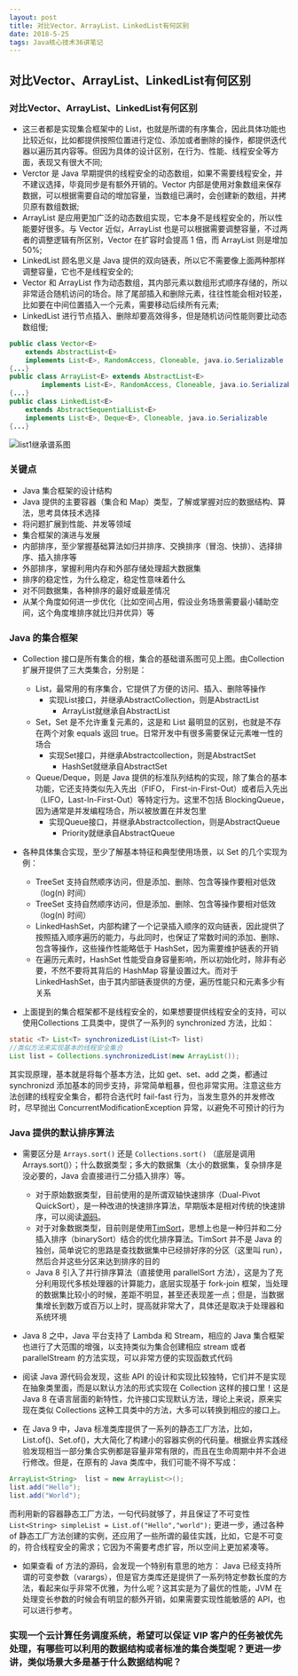 ```yaml
---
layout: post
title: 对比Vector、ArrayList、LinkedList有何区别
date: 2018-5-25
tags: Java核心技术36讲笔记
---
```


## 对比Vector、ArrayList、LinkedList有何区别

### 对比Vector、ArrayList、LinkedList有何区别
- 这三者都是实现集合框架中的 List，也就是所谓的有序集合，因此具体功能也比较近似，比如都提供按照位置进行定位、添加或者删除的操作，都提供迭代器以遍历其内容等。但因为具体的设计区别，在行为、性能、线程安全等方面，表现又有很大不同;
- Verctor 是 Java 早期提供的线程安全的动态数组，如果不需要线程安全，并不建议选择，毕竟同步是有额外开销的。Vector 内部是使用对象数组来保存数据，可以根据需要自动的增加容量，当数组已满时，会创建新的数组，并拷贝原有数组数据;
- ArrayList 是应用更加广泛的动态数组实现，它本身不是线程安全的，所以性能要好很多。与 Vector 近似，ArrayList 也是可以根据需要调整容量，不过两者的调整逻辑有所区别，Vector 在扩容时会提高 1 倍，而 ArrayList 则是增加 50%;
- LinkedList 顾名思义是 Java 提供的双向链表，所以它不需要像上面两种那样调整容量，它也不是线程安全的;
- Vector 和 ArrayList 作为动态数组，其内部元素以数组形式顺序存储的，所以非常适合随机访问的场合。除了尾部插入和删除元素，往往性能会相对较差，比如要在中间位置插入一个元素，需要移动后续所有元素;
- LinkedList 进行节点插入、删除却要高效得多，但是随机访问性能则要比动态数组慢;
```java
public class Vector<E>
    extends AbstractList<E>
    implements List<E>, RandomAccess, Cloneable, java.io.Serializable
{...}
public class ArrayList<E> extends AbstractList<E>
        implements List<E>, RandomAccess, Cloneable, java.io.Serializable
{...}
public class LinkedList<E>
    extends AbstractSequentialList<E>
    implements List<E>, Deque<E>, Cloneable, java.io.Serializable
{...}
```
![list1继承谱系图](https://github.com/heshengbang/heshengbang.github.io/raw/master/images/javabasic/list1继承谱系图.png)

### 关键点
- Java 集合框架的设计结构
- Java 提供的主要容器（集合和 Map）类型，了解或掌握对应的数据结构、算法，思考具体技术选择
- 将问题扩展到性能、并发等领域
- 集合框架的演进与发展
- 内部排序，至少掌握基础算法如归并排序、交换排序（冒泡、快排）、选择排序、插入排序等
- 外部排序，掌握利用内存和外部存储处理超大数据集
- 排序的稳定性，为什么稳定，稳定性意味着什么
- 对不同数据集，各种排序的最好或最差情况
- 从某个角度如何进一步优化（比如空间占用，假设业务场景需要最小辅助空间，这个角度堆排序就比归并优异）等

### Java 的集合框架
- Collection 接口是所有集合的根，集合的基础谱系图可见上图。由Collection扩展开提供了三大类集合，分别是：
	- List，最常用的有序集合，它提供了方便的访问、插入、删除等操作
		- 实现List接口，并继承AbstractCollection，则是AbstractList
			- ArrayList就继承自AbstractList
	- Set，Set 是不允许重复元素的，这是和 List 最明显的区别，也就是不存在两个对象 equals 返回 true。日常开发中有很多需要保证元素唯一性的场合
		- 实现Set接口，并继承Abstractcollection，则是AbstractSet
			- HashSet就继承自AbstractSet
	- Queue/Deque，则是 Java 提供的标准队列结构的实现，除了集合的基本功能，它还支持类似先入先出（FIFO， First-in-First-Out）或者后入先出（LIFO，Last-In-First-Out）等特定行为。这里不包括 BlockingQueue，因为通常是并发编程场合，所以被放置在并发包里
		- 实现Queue接口，并继承Abstractcollection，则是AbstractQueue
			- Priority就继承自AbstractQueue

- 各种具体集合实现，至少了解基本特征和典型使用场景，以 Set 的几个实现为例：
	- TreeSet 支持自然顺序访问，但是添加、删除、包含等操作要相对低效（log(n) 时间）
	- TreeSet 支持自然顺序访问，但是添加、删除、包含等操作要相对低效（log(n) 时间）
	- LinkedHashSet，内部构建了一个记录插入顺序的双向链表，因此提供了按照插入顺序遍历的能力，与此同时，也保证了常数时间的添加、删除、包含等操作，这些操作性能略低于 HashSet，因为需要维护链表的开销
	- 在遍历元素时，HashSet 性能受自身容量影响，所以初始化时，除非有必要，不然不要将其背后的 HashMap 容量设置过大。而对于 LinkedHashSet，由于其内部链表提供的方便，遍历性能只和元素多少有关系

- 上面提到的集合框架都不是线程安全的，如果想要提供线程安全的支持，可以使用Collections 工具类中，提供了一系列的 synchronized 方法，比如：
```java
static <T> List<T> synchronizedList(List<T> list)
//类似方法来实现基本的线程安全集合
List list = Collections.synchronizedList(new ArrayList());
```
其实现原理，基本就是将每个基本方法，比如 get、set、add 之类，都通过 synchronizd 添加基本的同步支持，非常简单粗暴，但也非常实用。注意这些方法创建的线程安全集合，都符合迭代时 fail-fast 行为，当发生意外的并发修改时，尽早抛出 ConcurrentModificationException 异常，以避免不可预计的行为

### Java 提供的默认排序算法
- 需要区分是 `Arrays.sort()` 还是 `Collections.sort()` （底层是调用 Arrays.sort()）；什么数据类型；多大的数据集（太小的数据集，复杂排序是没必要的，Java 会直接进行二分插入排序）等。
	- 对于原始数据类型，目前使用的是所谓双轴快速排序（Dual-Pivot QuickSort），是一种改进的快速排序算法，早期版本是相对传统的快速排序，可以阅读[源码](http://hg.openjdk.java.net/jdk/jdk/file/26ac622a4cab/src/java.base/share/classes/java/util/DualPivotQuicksort.java)。
	- 对于对象数据类型，目前则是使用[TimSort](http://hg.openjdk.java.net/jdk/jdk/file/26ac622a4cab/src/java.base/share/classes/java/util/TimSort.java)，思想上也是一种归并和二分插入排序（binarySort）结合的优化排序算法。TimSort 并不是 Java 的独创，简单说它的思路是查找数据集中已经排好序的分区（这里叫 run），然后合并这些分区来达到排序的目的
	- Java 8 引入了并行排序算法（直接使用 parallelSort 方法），这是为了充分利用现代多核处理器的计算能力，底层实现基于 fork-join 框架，当处理的数据集比较小的时候，差距不明显，甚至还表现差一点；但是，当数据集增长到数万或百万以上时，提高就非常大了，具体还是取决于处理器和系统环境

- Java 8 之中，Java 平台支持了 Lambda 和 Stream，相应的 Java 集合框架也进行了大范围的增强，以支持类似为集合创建相应 stream 或者 parallelStream 的方法实现，可以非常方便的实现函数式代码
-  阅读 Java 源代码会发现，这些 API 的设计和实现比较独特，它们并不是实现在抽象类里面，而是以默认方法的形式实现在 Collection 这样的接口里！这是 Java 8 在语言层面的新特性，允许接口实现默认方法，理论上来说，原来实现在类似 Collections 这种工具类中的方法，大多可以转换到相应的接口上。
- 在 Java 9 中，Java 标准类库提供了一系列的静态工厂方法，比如，List.of()、Set.of()，大大简化了构建小的容器实例的代码量。根据业界实践经验发现相当一部分集合实例都是容量非常有限的，而且在生命周期中并不会进行修改。但是，在原有的 Java 类库中，我们可能不得不写成：
```java
ArrayList<String>  list = new ArrayList<>();
list.add("Hello");
list.add("World");
```
而利用新的容器静态工厂方法，一句代码就够了，并且保证了不可变性
`List<String> simpleList = List.of("Hello","world");`
更进一步，通过各种 of 静态工厂方法创建的实例，还应用了一些所谓的最佳实践，比如，它是不可变的，符合线程安全的需求；它因为不需要考虑扩容，所以空间上更加紧凑等。

- 如果查看 of 方法的源码，会发现一个特别有意思的地方： Java 已经支持所谓的可变参数（varargs），但是官方类库还是提供了一系列特定参数长度的方法，看起来似乎非常不优雅，为什么呢？这其实是为了最优的性能，JVM 在处理变长参数的时候会有明显的额外开销，如果需要实现性能敏感的 API，也可以进行参考。

### 实现一个云计算任务调度系统，希望可以保证 VIP 客户的任务被优先处理，有哪些可以利用的数据结构或者标准的集合类型呢？更进一步讲，类似场景大多是基于什么数据结构呢？